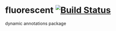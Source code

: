 # fluorescent [![Build Status](https://api.shippable.com/projects/553d2131edd7f2c052d24bf1/badge?branchName=develop)](https://app.shippable.com/projects/553d2131edd7f2c052d24bf1/builds/latest)
dynamic annotations package
